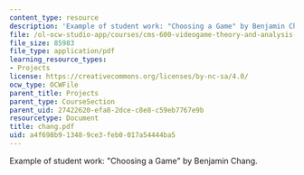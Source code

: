 ```yaml
---
content_type: resource
description: 'Example of student work: "Choosing a Game" by Benjamin Chang.'
file: /ol-ocw-studio-app/courses/cms-600-videogame-theory-and-analysis-fall-2007/a4f698b913489ce3feb0017a54444ba5_chang.pdf
file_size: 85983
file_type: application/pdf
learning_resource_types:
- Projects
license: https://creativecommons.org/licenses/by-nc-sa/4.0/
ocw_type: OCWFile
parent_title: Projects
parent_type: CourseSection
parent_uid: 27422620-efa8-2dce-c8e8-c59eb7767e9b
resourcetype: Document
title: chang.pdf
uid: a4f698b9-1348-9ce3-feb0-017a54444ba5
---
```

Example of student work: "Choosing a Game" by Benjamin Chang.